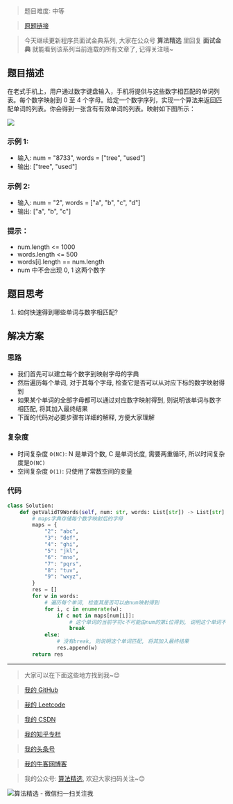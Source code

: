 > 题目难度: 中等

> [原题链接](https://leetcode-cn.com/problems/t9-lcci/)

> 今天继续更新程序员面试金典系列, 大家在公众号 **算法精选** 里回复 **面试金典** 就能看到该系列当前连载的所有文章了, 记得关注哦~

## 题目描述

在老式手机上，用户通过数字键盘输入，手机将提供与这些数字相匹配的单词列表。每个数字映射到 0 至 4 个字母。给定一个数字序列，实现一个算法来返回匹配单词的列表。你会得到一张含有有效单词的列表。映射如下图所示：

![](https://assets.leetcode-cn.com/aliyun-lc-upload/original_images/17_telephone_keypad.png)

### 示例 1:

- 输入: num = "8733", words = ["tree", "used"]
- 输出: ["tree", "used"]

### 示例 2:

- 输入: num = "2", words = ["a", "b", "c", "d"]
- 输出: ["a", "b", "c"]

### 提示：

- num.length <= 1000
- words.length <= 500
- words[i].length == num.length
- num 中不会出现 0, 1 这两个数字

## 题目思考

1. 如何快速得到哪些单词与数字相匹配?

## 解决方案

### 思路

- 我们首先可以建立每个数字到映射字母的字典
- 然后遍历每个单词, 对于其每个字母, 检查它是否可以从对应下标的数字映射得到
- 如果某个单词的全部字母都可以通过对应数字映射得到, 则说明该单词与数字相匹配, 将其加入最终结果
- 下面的代码对必要步骤有详细的解释, 方便大家理解

### 复杂度

- 时间复杂度 `O(NC)`: N 是单词个数, C 是单词长度, 需要两重循环, 所以时间复杂度是`O(NC)`
- 空间复杂度 `O(1)`: 只使用了常数空间的变量

### 代码

```python
class Solution:
    def getValidT9Words(self, num: str, words: List[str]) -> List[str]:
        # maps字典存储每个数字映射后的字母
        maps = {
            "2": "abc",
            "3": "def",
            "4": "ghi",
            "5": "jkl",
            "6": "mno",
            "7": "pqrs",
            "8": "tuv",
            "9": "wxyz",
        }
        res = []
        for w in words:
            # 遍历每个单词, 检查其是否可以由num映射得到
            for i, c in enumerate(w):
                if c not in maps[num[i]]:
                    # 这个单词的当前字符c不可能由num的第i位得到, 说明这个单词不匹配, 直接break
                    break
            else:
                # 没有break, 则说明这个单词匹配, 将其加入最终结果
                res.append(w)
        return res
```

---

> 大家可以在下面这些地方找到我~😊

> [我的 GitHub](https://github.com/zjulyx)

> [我的 Leetcode](https://leetcode-cn.com/u/suibianfahui/)

> [我的 CSDN](https://me.csdn.net/zjulyx1993)

> [我的知乎专栏](https://zhuanlan.zhihu.com/c_1242508721932464128)

> [我的头条号](https://www.toutiao.com/c/user/1090304683804520/#mid=1671643017345028)

> [我的牛客网博客](https://blog.nowcoder.net/zjulyx)

> 我的公众号: [算法精选](https://mp.weixin.qq.com/s?__biz=MzA5MDk1MjI5MA==&mid=2247484158&idx=1&sn=90176bac32cf7af40e4074c721fd8a95&chksm=900285f3a7750ce5a068c9c9773781461819633f2fd60533732637ec9520c908371ebc218d49&scene=178&cur_album_id=1386231241346859009#rd), 欢迎大家扫码关注~😊

![算法精选 - 微信扫一扫关注我](https://pic1.zhimg.com/80/v2-7c988a7b35886df51596ef23616764ac_1440w.jpg)
